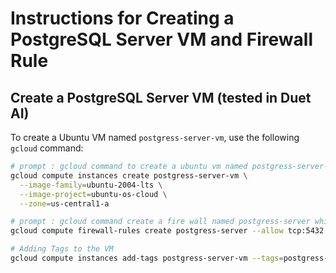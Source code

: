 # Instructions for Creating a PostgreSQL Server VM and Firewall Rule

## Create a PostgreSQL Server VM (tested in Duet AI)

To create a Ubuntu VM named `postgress-server-vm`, use the following `gcloud` command:


```bash
# prompt : gcloud command to create a ubuntu vm named postgress-server-vm
gcloud compute instances create postgress-server-vm \
  --image-family=ubuntu-2004-lts \
  --image-project=ubuntu-os-cloud \
  --zone=us-central1-a

# prompt : gcloud command create a fire wall named postgress-server which allos port 5432
gcloud compute firewall-rules create postgress-server --allow tcp:5432

# Adding Tags to the VM
gcloud compute instances add-tags postgress-server-vm --tags=postgress-server
